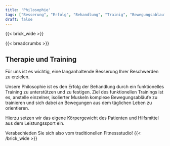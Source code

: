 ```yaml
---
title: 'Philosophie'
tags: ["Besserung", "Erfolg", "Behandlung", "Trainig", "Bewegungsablauf", "Körpergewicht", "Hilfsmittel", "Leistungssport"]
draft: false
---
```


{{< brick_wide >}}

{{< breadcrumbs >}}
## Therapie und Training

Für uns ist es wichtig, eine langanhaltende Besserung Ihrer Beschwerden zu erzielen.

Unsere Philosophie ist es den Erfolg der Behandlung durch ein funktionelles Training zu unterstützen und zu festigen. Ziel des funktionellen Trainings ist es, anstelle einzelner, isolierter Muskeln komplexe Bewegungsabläufe zu trainieren und sich dabei an Bewegungen aus dem täglichen Leben zu orientieren.

Hierzu setzen wir das eigene Körpergewicht des Patienten und Hilfsmittel aus dem Leistungssport ein.

Verabschieden Sie sich also vom traditionellen Fitnessstudio!
{{< /brick_wide >}}
